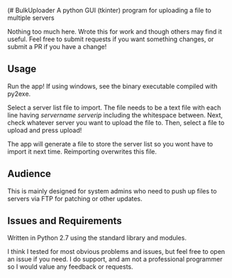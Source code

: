 (# BulkUploader
A python GUI (tkinter) program for uploading a file to multiple servers

Nothing too much here. Wrote this for work and though others may find it useful. Feel free to submit requests if you want something changes, or submit a PR if you have a change!

## Usage
Run the app! If using windows, see the binary executable compiled with py2exe.

Select a server list file to import. The file needs to be a text file with each line having *servername serverip* including the whitespace between.
Next, check whatever server you want to upload the file to.
Then, select a file to upload and press upload!

The app will generate a file to store the server list so you wont have to import it next time. Reimporting overwrites this file.

## Audience
This is mainly designed for system admins who need to push up files to servers via FTP for patching or other updates.

## Issues and Requirements
Written in Python 2.7 using the standard library and modules.  

I think I tested for most obvious problems and issues, but feel free to open an issue if you need. I do support, and am not a professional programmer so I would value any feedback or requests.
